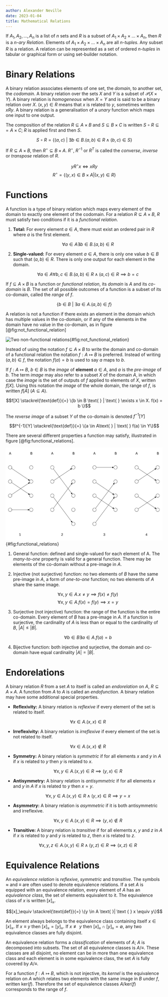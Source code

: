 ```yaml
---
author: Alexander Neville
date: 2023-01-04
title: Mathematical Relations
---
```


If $A_1, A_2, \ldots, A_n$ is a list of $n$ sets and $R$ is a subset of
$A_1 \times A_2 \times \ldots \times A_n$, then $R$ is a _n-ary
Relation_. Elements of $A_1 \times A_2 \times \ldots \times A_n$ are all
_n-tuples_. Any subset $R$ is a relation. A relation can be represented
as a set of ordered _n-tuples_ in tabular or graphical form or using
set-builder notation.

# Binary Relations

A binary relation associates elements of one set, the _domain_, to
another set, the _codomain_. A binary relation over the sets $X$ and $Y$
is a subset of $\mathcal{P}(X \times Y)$. A binary relation is
_homogeneous_ when $X = Y$ and is said to be a binary relation over $X$.
$(x, y) \in R$ means that $x$ is related to $y$, sometimes written
$xRy$. A binary relation is a generalisation of a _unary_ function which
maps one input to one output.

The composition of the relation $R \subseteq A \times B$ and
$S \subseteq B \times C$ is written $S \circ R \subseteq = A \times C$;
$R$ is applied first and then $S$.

$$S \circ R = \{(a,c) \text{ } | \text{ } \exists b \in B. (a,b) \in R \land (b,c) \in S \}$$

If $R \subseteq A \times B$, then $R^\circ \subseteq B \times A$.
$R^\circ$, $R^{-1}$ or $R^T$ is called the _converse_, _inverse_ or
_transpose_ relation of $R$.

$$yR^\circ x \iff xRy$$
$$R^\circ = \{(y, x) \in B \times A | (x, y) \in R\}$$

# Functions

A function is a type of binary relation which maps every element of the
domain to exactly one element of the codomain. For a relation
$R \subseteq A \times B$, $R$ must satisfy two conditions if it is a
_functional relation_.

1.  **Total:** For every element $a \in A$, there must exist an ordered
    pair in $R$ where $a$ is the first element.

    $$\forall a \in A \exists b \in B . (a, b) \in R$$

2.  **Single-valued:** For every element $a \in A$, there is only one
    value $b \in B$ such that $(a,b) \in R$. There is only one output
    for each element in the domain.

    $$\forall a \in A \forall b,c \in B. (a,b) \in R \land (a,c) \in R \implies b=c$$

If $f \subseteq A \times B$ is a function or _functional relation_, its
_domain_ is $A$ and its _co-domain_ is $B$. The set of all possible
outcomes of a function is a subset of its co-domain, called the _range_
of $f$.

$$\{b \in B \text{ } | \text{ } \exists a\in A. (a,b) \in f\}$$

A relation is not a function if there exists an element in the domain
which has multiple values in the co-domain, or if any of the elements in
the domain have no value in the co-domain, as in figure
[@fig:not_functional_relation]

![Two non-functional
relations](../res/invalid_functions.svg){#fig:not_functional_relation}

Instead of using the notation $f \subseteq A \times B$ to write the
domain and co-domain of a functional relation the notation
$f: A \mapsto B$ is preferred. Instead of writing $(a, b) \in f$, the
notation $f(a) = b$ is used to say $a$ maps to $b$.

If $f : A \mapsto B$, $b \in B$ is the _image_ of **element** $a \in A$,
and $a$ is the _pre-image_ of $b$. The term _image_ may also refer to a
subset $X$ of the domain $A$, in which case the _image_ is the set of
outputs of $f$ applied to elements of $X$, written $f[X]$. Using this
notation the _image_ of the whole domain, the range of $f$, is written
$f[A]$ ($A \subseteq A$).

$$f[X] \stackrel{\text{def}}{=} \{b \in B \text{ } | \text{ } \exists x \in X. f(x) = b \}$$

The _reverse image_ of a subset $Y$ of the co-domain is denoted
$f^{-1}[Y]$

$$f^{-1}[Y] \stackrel{\text{def}}{=} \{a \in A\text{ } | \text{ } f(a) \in Y\}$$

There are several different properties a function may satisfy,
illustrated in figure [@fig:functional_relations].

![Set of valid functions](../res/functions.svg){#fig:functional_relations}

1.  General function: defined and single-valued for each element of A.
    The _many-to-one_ property is valid for a general function. There
    may be elements of the co-domain without a pre-image in $A$.

2.  Injective (not surjective) function: no two elements of $B$ have the
    same pre-image in $A$, a form of _one-to-one_ function; no two
    elements of $A$ share the same image.

    $$\forall x,y \in A.x \neq y \implies f(x) \neq f(y)$$
    $$\forall x,y \in A.f(x) = f(y) \implies x=y$$

3.  Surjective (not injective) function: the range of the function is
    the entire co-domain. Every element of $B$ has a pre-image in $A$.
    If a function is surjective, the cardinality of $A$ is less than or
    equal to the cardinality of $B$, $|A| \le |B|$.

    $$\forall b\in B \exists a \in A. f(a) = b$$

4.  Bijective function: both injective and surjective, the domain and
    co-domain have equal cardinality $|A| = |B|$.

# Endorelations

A binary relation $R$ from a set $A$ to itself is called an
_endorelation_ on $A$, $R \subseteq A \times A$. A function from $A$ to
$A$ is called an _endofunction_. A binary relation may have some
additional special properties.

- **Reflexivity:** A binary relation is _reflexive_ if every element of
  the set is related to itself.

  $$\forall x \in A. (x,x) \in R$$

- **Irreflexivity:** A binary relation is _irreflexive_ if every element
  of the set is not related to itself.

  $$\forall x \in A. (x,x) \notin R$$

- **Symmetry:** A binary relation is _symmetric_ if for all elements $x$
  and $y$ in $A$ if $x$ is related to $y$ then $y$ is related to $x$.

  $$\forall x,y \in A. (x,y) \in R \implies (y,x) \in R$$

- **Antisymmetry:** A binary relation is _antisymmetric_ if for all
  elements $x$ and $y$ in $A$ if $x$ is related to $y$ then $x = y$.

  $$\forall x,y \in A. (x,y) \in R \land (y,x) \in R \implies y = x$$

- **Asymmetry:** A binary relation is _asymmetric_ if it is both
  antisymmetric and irreflexive.

  $$\forall x,y \in A . (x,y) \in R \implies (y,x) \notin R$$

- **Transitive:** A binary relation is _transitive_ if for all elements
  $x$, $y$ and $z$ in $A$ if $x$ is related to $y$ and $y$ is related to
  $z$, then $x$ is related to $z$.

  $$\forall x,y,z \in A. (x,y) \in R \land (y,z) \in R\implies (x,z) \in R$$

# Equivalence Relations

An _equivalence relation_ is _reflexive_, _symmetric_ and _transitive_.
The symbols $\approx$ and $\equiv$ are often used to denote equivalence
relations. If a set $A$ is equipped with an equivalence relation, every
element of $A$ has an _equivalence class_, the set of elements
equivalent to it. The equivalence class of $x$ is written $[x]_\equiv$.

$$[x]_\equiv \stackrel{\text{def}}{=} \{y \in A \text{ }| \text { } x \equiv y\}$$

An element always belongs to the equivalence class containing itself
$x \in [x]_\equiv$. If $x \equiv y$ then $[x]_\equiv =[y]_\equiv$. If
$x \not\equiv y$ then $[x]_\equiv \cap [y]_\equiv = \emptyset$, any two
equivalence classes are fully disjoint.

An equivalence relation forms a _classification_ of elements of $A$; $A$
is decomposed into subsets. The set of all equivalence classes is
$A/\equiv$. These classes are all disjoint, no element can be in more
than one equivalence class and each element is in some equivalence
class, the set $A$ is fully covered by $A/ \equiv$.

For a function $f: A \mapsto B$, which is not injective, its _kernel_ is
the equivalence relation on $A$ which relates two elements with the same
image in $B$ under $f$, written $\text{ker}(f)$. Therefore the set of
equivalence classes $A / \text{ker}(f)$ corresponds to the range of $f$.
